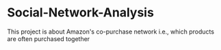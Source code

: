 # Social-Network-Analysis
This project is about Amazon's co-purchase network i.e., which products are often purchased together
